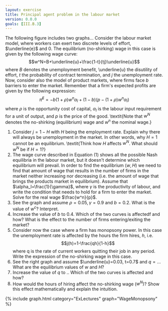 ```yaml
---
layout: exercise
title: Principal agent problem in the labour market
version: 0.0.0
goals: [III.B.3]
---
```


The following figure includes two graphs...
Consider the labour market model, where workers can exert two discrete levels of effort, $\underline{e}$ and 0. The equilibrium (no-shirking) wage in this case is given by the following wage curve: $$w^N=B+\underline{u}+\frac{1-t}{tj}\underline{u}$$ where $B$ denotes the unemployment benefit, \underline{u} the disutility of effort, $t$ the probability of contract termination, and $j$ the unemployment rate.
Now, consider also the model of product markets, where firms face $b$ barriers to enter the market. Remember that a firm's expected profits are given by the following expression:
$$\hat{\pi}^E=-b(1+\rho)w^n\alpha_l+(1-b)(p-(1+\rho)w^n\alpha_l)$$ where $\rho$ is the opportunity cost of capital, $\alpha_l$ is the labour input requirement for a unit of output, and $p$ is the price of the good.
\textit{Note that $w^N$ denotes the no-shirking (equilibrium) wage and $w^n$ the nominal wage.}

1. Consider $j=1-H$ with $H$ being the employment rate. Explain why there will always be unemployment in the market. In other words, why $H=1$ cannot be an equilibrium. \textit{Think how $H$ affects $w^N$. What should $w^N$ be if $H=1$?}
2. The wage curve described in Equation (1) shows all the possible Nash equilibria in the labour market, but it doesn't determine which equilibrium will prevail. In order to find the equilibrium $(w,H)$ we need to find that amount of wage that results in the number of firms in the market neither increasing nor decreasing (i.e. the amount of wage that brings the products market in equilibrium). Assume that $\alpha_l=\frac{1}{\gamma}$, where $\gamma$ is the productivity of labour, and write the condition that needs to hold for a firm to enter the market. Solve for the real wage $\frac{w^n}{p}$.
3. See the graph and assume $\rho=0.05, \gamma=0.9$ and $b=0.2$. What is the value of $w^c$? Interpret. 
4. Increase the value of $b$ to 0.4. Which of the two curves is affectedf and how? What is the effect to the number of firms entering/exiting the market?
5. Consider now the case where a firm has monopsony power. In this case the unemployment rate is affected by the hours the firm hires, $h$, i.e. $$j(h)=1-\frac{qh}{1-h}$$ where q is the rate of current workers quitting their job in any period. Write the expression of the no-shirking wage in this case.
6. See the right graph and assume $\underline{u}=0.03, t=0.7$ and $q=..$. What are the equilibrium values of $w$ and $H$?
7. Increase the value of $q$ to .. Which of the two curves is affected and how?
8. How would the hours of hiring affect the no-shirking wage ($w^N$)? Show this effect mathematically and explain the intuition. 


{% include graph.html category="ExLectures" graph="WageMonopsony" %}
